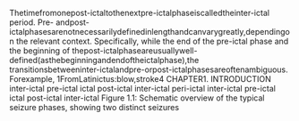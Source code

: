 Thetimefromonepost-ictaltothenextpre-ictalphaseiscalledtheinter-ictal period. Pre-
andpost-ictalphasesarenotnecessarilydefinedinlengthandcanvarygreatly,dependingon
the relevant context. Specifically, while the end of the pre-ictal phase and the beginning of
thepost-ictalphaseareusuallywell-defined(asthebeginningandendoftheictalphase),the
transitionsbetweeninter-ictalandpre-orpost-ictalphasesareoftenambiguous. Forexample,
1FromLatinictus:blow,stroke4 CHAPTER1. INTRODUCTION
inter-ictal pre-ictal ictal post-ictal inter-ictal
peri-ictal
inter-ictal pre-ictal ictal post-ictal inter-ictal
Figure 1.1: Schematic overview of the typical seizure phases, showing two distinct seizures